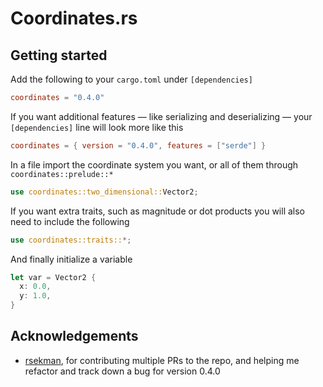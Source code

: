 # Coordinates.rs

## Getting started

Add the following to your `cargo.toml` under `[dependencies]`

```toml
coordinates = "0.4.0"
```

If you want additional features — like serializing and deserializing —
your `[dependencies]` line will look more like this

```toml
coordinates = { version = "0.4.0", features = ["serde"] }
```

In a file import the coordinate system you want, or all of them through
`coordinates::prelude::*`

```rust
use coordinates::two_dimensional::Vector2;
```

If you want extra traits, such as magnitude or dot products you will also need
to include the following

```rust
use coordinates::traits::*;
```

And finally initialize a variable

```rust
let var = Vector2 {
  x: 0.0,
  y: 1.0,
}
```

## Acknowledgements

- [rsekman](https://github.com/rsekman), for contributing multiple PRs to the repo,
  and helping me refactor and track down a bug for version 0.4.0
